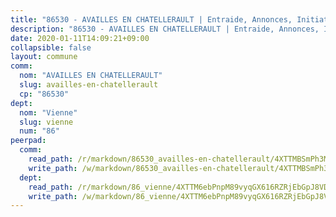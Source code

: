```yaml
---
title: "86530 - AVAILLES EN CHATELLERAULT | Entraide, Annonces, Initiatives"
description: "86530 - AVAILLES EN CHATELLERAULT | Entraide, Annonces, Initiatives"
date: 2020-01-11T14:09:21+09:00
collapsible: false
layout: commune
comm:
  nom: "AVAILLES EN CHATELLERAULT"
  slug: availles-en-chatellerault
  cp: "86530"
dept:
  nom: "Vienne"
  slug: vienne
  num: "86"
peerpad:
  comm:
    read_path: /r/markdown/86530_availles-en-chatellerault/4XTTMBSmPh3MALbUXJwmE4dohS2e7v2swjgRiJrmaNvfucEMn
    write_path: /w/markdown/86530_availles-en-chatellerault/4XTTMBSmPh3MALbUXJwmE4dohS2e7v2swjgRiJrmaNvfucEMn-K3TgU3zUeqDqG5vWH91HexK26qW7NL6tEWL4Ys9MqyBXk8Z82iH38noqePn4oiCEr1ACguHcJDSSA8m3BcjydtvhKFHKnrLttbW8nBqNyrT1hd5Z6LJL5MvZAroM9HkEXVD21Ewa
  dept:
    read_path: /r/markdown/86_vienne/4XTTM6ebPnpM89vyqGX616RZRjEbGpJ8VDNVdSCrMHCb86ALN
    write_path: /w/markdown/86_vienne/4XTTM6ebPnpM89vyqGX616RZRjEbGpJ8VDNVdSCrMHCb86ALN-K3TgUEmU2PzobkNvYrNtR4DXtgm1qYeknzdEZmszmUFpRSMDjV62q8xZv1nUQEJqGnnT9H399N9TnzZMyT3rgAM3pHPbqGxVD33vWNzCSkbf2kxHwBfenpixiJuwbWaCBERwmNeA
---
```



